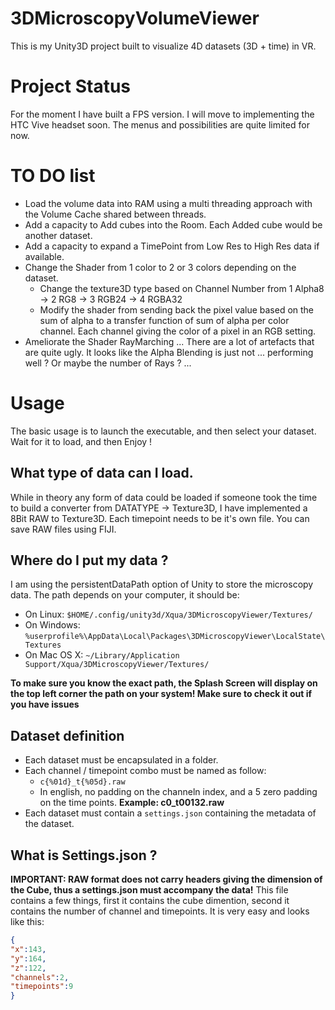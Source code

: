 # 3DMicroscopyVolumeViewer
This is my Unity3D project built to visualize 4D datasets (3D + time) in VR.

# Project Status
For the moment I have built a FPS version. I will move to implementing the HTC Vive headset soon. 
The menus and possibilities are quite limited for now. 

# TO DO list
- Load the volume data into RAM using a multi threading approach with the Volume Cache shared between threads.
- Add a capacity to Add cubes into the Room. Each Added cube would be another dataset. 
- Add a capacity to expand a TimePoint from Low Res to High Res data if available. 
- Change the Shader from 1 color to 2 or 3 colors depending on the dataset.
  - Change the texture3D type based on Channel Number from 1 Alpha8 -> 2 RG8 -> 3 RGB24 -> 4 RGBA32 
  - Modify the shader from sending back the pixel value based on the sum of alpha to a transfer function of sum of alpha per color channel. Each channel giving the color of a pixel in an RGB setting. 
- Ameliorate the Shader RayMarching ... There are a lot of artefacts that are quite ugly. It looks like the Alpha Blending is just not ... performing well ? Or maybe the number of Rays ? ... 

# Usage 
The basic usage is to launch the executable, and then select your dataset. Wait for it to load, and then Enjoy ! 

## What type of data can I load.
While in theory any form of data could be loaded if someone took the time to build a converter from DATATYPE -> Texture3D, I have implemented a 8Bit RAW to Texture3D. 
Each timepoint needs to be it's own file. 
You can save RAW files using FIJI. 

## Where do I put my data ?
I am using the persistentDataPath option of Unity to store the microscopy data. The path depends on your computer, it should be: 
- On Linux: `$HOME/.config/unity3d/Xqua/3DMicroscopyViewer/Textures/`
- On Windows: `%userprofile%\AppData\Local\Packages\3DMicroscopyViewer\LocalState\Textures`
- On Mac OS X: `~/Library/Application Support/Xqua/3DMicroscopyViewer/Textures/`

**To make sure you know the exact path, the Splash Screen will display on the top left corner the path on your system! Make sure to check it out if you have issues**

## Dataset definition
- Each dataset must be encapsulated in a folder.
- Each channel / timepoint combo must be named as follow:
  - `c{%01d}_t{%05d}.raw`
  - In english, no padding on the channeln index, and a 5 zero padding on the time points. **Example: c0_t00132.raw** 
- Each dataset must contain a `settings.json` containing the metadata of the dataset.

## What is Settings.json ?
**IMPORTANT: RAW format does not carry headers giving the dimension of the Cube, thus a settings.json must accompany the data!**
This file contains a few things, first it contains the cube dimention, second it contains the number of channel and timepoints. It is very easy and looks like this:


```json
{
"x":143,
"y":164,
"z":122,
"channels":2,
"timepoints":9
}
```
  
